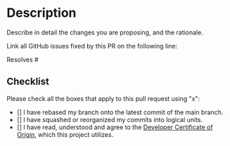# Description

Describe in detail the changes you are proposing, and the rationale.

Link all GitHub issues fixed by this PR on the following line:

Resolves #

## Checklist

Please check all the boxes that apply to this pull request using "x":

-   [] I have rebased my branch onto the latest commit of the main branch.
-   [] I have squashed or reorganized my commits into logical units.
-   [] I have read, understood and agree to the [Developer Certificate of Origin](../blob/main/DCO.md), which this project utilizes.
